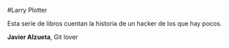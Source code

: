 #Larry Plotter

Esta serie de libros cuentan la historia de un hacker de los que hay pocos.

**Javier Alzueta**, Git lover
